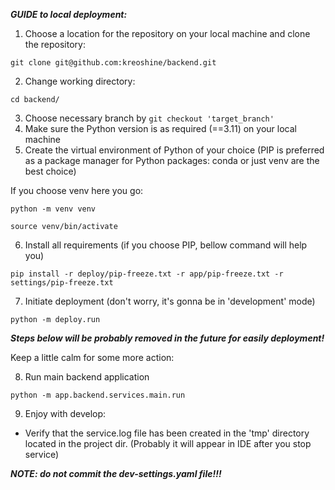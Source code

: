 ***GUIDE to local deployment:***

1. Choose a location for the repository on your local machine and clone the repository:
```angular2html
git clone git@github.com:kreoshine/backend.git
```
2. Change working directory:
```angular2html
cd backend/
```
3. Choose necessary branch by ```git checkout 'target_branch'```
4. Make sure the Python version is as required (==3.11) on your local machine 
5. Create the virtual environment of Python of your choice
(PIP is preferred as a package manager for Python packages: conda or just venv are the best choice)

If you choose venv here you go:
```angular2html
python -m venv venv
```
```angular2html
source venv/bin/activate
```
6. Install all requirements (if you choose PIP, bellow command will help you)
```angular2html
pip install -r deploy/pip-freeze.txt -r app/pip-freeze.txt -r settings/pip-freeze.txt
```
7. Initiate deployment (don't worry, it's gonna be in 'development' mode)
```angular2html
python -m deploy.run
```

***Steps below will be probably removed in the future for easily deployment!***

Keep a little calm for some more action:

8. Run main backend application 
```angular2html
python -m app.backend.services.main.run
```

9. Enjoy with develop:
- Verify that the service.log file has been created in the 'tmp' directory located in the project dir. 
(Probably it will appear in IDE after you stop service) 


***NOTE: do not commit the dev-settings.yaml file!!!***